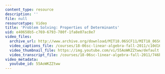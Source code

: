 ```yaml
---
content_type: resource
description: ''
file: null
resourcetype: Video
title: 'Problem Solving: Properties of Determinants'
uid: e40658b5-c769-6793-780f-1fa8e07ac8e7
video_files:
  archive_url: http://www.archive.org/download/MIT18.06SCF11/MIT18_06SC_110531_A2_300k.mp4
  video_captions_file: /courses/18-06sc-linear-algebra-fall-2011/c10d16a9471758cca6e53121a4303ad4_55AoWKZZtww.vtt
  video_thumbnail_file: https://img.youtube.com/vi/55AoWKZZtww/default.jpg
  video_transcript_file: /courses/18-06sc-linear-algebra-fall-2011/746b62a30e41b19c396700071b8786ce_55AoWKZZtww.pdf
video_metadata:
  youtube_id: 55AoWKZZtww
---
```

